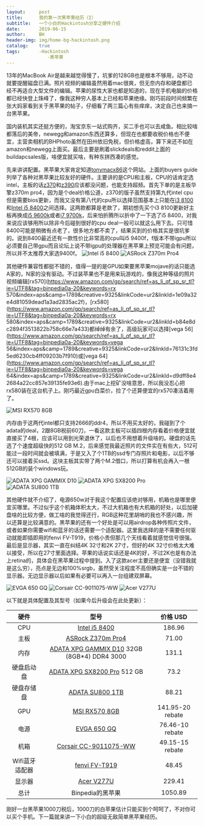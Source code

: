 ```yaml
---
layout:     post
title:      我的第一次黑苹果经历（I）
subtitle:   一个小白的Hackintosh分享之硬件介绍
date:       2019-06-15
author:     BH
header-img: img/home-bg-hackintosh.png
catalog:    true
tags:       -Hackintosh
               -黑苹果
---
```


13年的MacBook Air是越来越觉得慢了，坑爹的128GB也是根本不够用，动不动就要提醒磁盘已满。照片视频的编辑虽然用着mac很爽，但无奈内存和硬盘都已经不再适合大型文件的编辑。苹果的尿性大家也都是知道的，现在手机电脑的价格都已经快登上珠峰了，像我这种穷人基本上已经和苹果绝缘。刚巧前段时间频繁在张大妈家看到关于黑苹果的帖子，仔细看了两三篇心有些痒痒，决定自己也来搞一台黑苹果。

国内装机其实还挺方便的，淘宝京东一站式购齐，买二手也可以去咸鱼。相比较啥都落后的美帝，newegg和amazon东西还算多，但现在也都要收税价格也不便宜，主营卖相机的BHPhoto虽然在田州依旧免税，但价格虚高，算下来还不如在amazon和newegg上面买。最后主要是刷着slickdeals和reddit上面的buildapcsales版，啥便宜就买啥，有种东拼西凑的感觉。

先来讲讲配置。黑苹果大家肯定知道[tonymacx86](https://www.tonymacx86.com/)这个网站。上面的buyers guide列举了各种对黑苹果比较友好的硬件。主要讲的是CPU和主板，CPU的话肯定选intel，主板的话[z370](https://www.amazon.com/gp/search/ref=as_li_qf_sp_sr_tl?ie=UTF8&tag=binpedia0a-20&keywords=z370&index=aps&camp=1789&creative=9325&linkCode=ur2&linkId=85c2168c6fdcec66f49e8ed2fc84fefa)和[z390](https://www.amazon.com/gp/search/ref=as_li_qf_sp_sr_tl?ie=UTF8&tag=binpedia0a-20&keywords=z390&index=aps&camp=1789&creative=9325&linkCode=ur2&linkId=7082ab0bac6e68f40400bc8040440ec0)应该都没问题，也能支持超频。首先下单的是主板华擎z370m pro4，因为是个deal价格公道，z370的版子虽然支持第九代intel cpu但是需要bios更新，而我又没有第八代的cpu所以选择范围基本上只能在[i3 8100](https://amzn.to/31KPOka)和[Intel i5 8400](https://amzn.to/2XhVQt8)之间选择。这两款都算是老款了，期初想先买个i3 8100更新好主板再换成[i5 9600k](https://amzn.to/31D8QIX)或者[i7 9700k](https://amzn.to/2MPoYnw)，后来怕折腾所以折中了一下选了i5 8400，对我来说应该够用所以除非今后碰到很好的cpu deal一般可以就这么用下去。只可惜8400可能是稍微有点老了，很多地方都不卖了，结果买到的价格其实是很坑爹的。说到8400最近还有一款性价比非常高的cpu叫i5 9400f，f版本不带igpu所以必须要自己带gpu而且论坛上说不带igpu的处理器在黑苹果上预览可能会有问题，所以并不太推荐大家选9400f。
![Intel i5 8400](https://s2.ax1x.com/2019/06/16/VTppWR.jpg)
![ASRock Z370m Pro4](https://s2.ax1x.com/2019/06/16/VTpCS1.png)

其他硬件兼容性都挺不错的，值得一提的是GPU如果要黑苹果mojave的话只能选A家的，N家的没有驱动。不过装苹果也不是用来玩游戏的，像我这种等级的照片视频编辑[rx570](https://www.amazon.com/gp/search/ref=as_li_qf_sp_sr_tl?ie=UTF8&tag=binpedia0a-20&keywords=rx 570&index=aps&camp=1789&creative=9325&linkCode=ur2&linkId=1e09a32e4d81059dead1a3ad2835ac2f)，[rx580](https://www.amazon.com/gp/search/ref=as_li_qf_sp_sr_tl?ie=UTF8&tag=binpedia0a-20&keywords=rx 580&index=aps&camp=1789&creative=9325&linkCode=ur2&linkId=b84e8dc2894f3513822b758c66e7a433)都绰绰有余了，高级玩家可以选择[vega 56](https://www.amazon.com/gp/search/ref=as_li_qf_sp_sr_tl?ie=UTF8&tag=binpedia0a-20&keywords=vega 56&index=aps&camp=1789&creative=9325&linkCode=ur2&linkId=76131c3fd5ed6230cb4ff09203b7f910)或[vega 64](https://www.amazon.com/gp/search/ref=as_li_qf_sp_sr_tl?ie=UTF8&tag=binpedia0a-20&keywords=vega 64&index=aps&camp=1789&creative=9325&linkCode=ur2&linkId=d9dff8e42684a22cc857e39135fe93e6).由于mac上挖矿没啥意思，所以我没忍心把rx580装在这台机子上。刚巧最近gpu白菜价，捡了个还算便宜的rx570凑活着用了。

![MSI RX570 8GB](https://s2.ax1x.com/2019/06/16/VTSjwF.jpg)

内存由于这两代intel都只支持2666的ddr4，所以不用买太好的，我碰到了个adata的deal，2跟8GB税前60刀，一看这款主板可以插四根内存看着价格便宜就直接买了4根，应该可以用到光荣退休了，以后也不用想着升级啥的。硬盘的话先选了个速度超级快的512 GB M.2，后来感觉我最近照片的文件实在有些大，512可能过一段时间就会被填满，于是又入了个1TB的ssd专门存照片和电影，以后不够还可以接着买ssd。这块主板其实带了两个M.2借口，所以打算有机会再入一根512GB的装个windows玩。

![ADATA XPG GAMMIX D10](https://s2.ax1x.com/2019/06/16/VTSLLT.jpg)
![ADATA XPG SX8200 Pro ](https://s2.ax1x.com/2019/06/16/VTpSY9.jpg)
![ADATA SU800 1TB](https://s2.ax1x.com/2019/06/16/VTSXeU.jpg)

其他硬件就不介绍了，电源650w对于我这个配置应该绝对够用，机箱也是哪里便宜买哪里。不过似乎这个机箱体积太大，不过大机箱也有大机箱的好处，以后加硬盘啥的比较方便，做工啥的我觉得还行，RGB这种花里胡哨的我也不感兴趣，所以还算是比较满意的。黑苹果的还有一个好处是可以用airdrop各种传照片文件，或者如果你需要wifi和蓝牙的话还需要一个适配器。这里我选择的是不需要任何驱动就能即插即用的fenvi FV-T919，价格小贵但那几个天线看着就感觉信号很强。最后是显示器，其实一直在纠结4K 32寸和2K 27寸，但好的4K 32寸价格太大难以接受，所以在27寸里面选择。苹果的话说实话还是4K的好，不过2K也是有办法上retina的，具体会在黑苹果过程中提到。入了这款acer主要还是便宜（没错我就是这么穷），亮点是无边和100%srgb，虽然受关注程度不高但确实是一台不错的显示器。无边显示器以后如果有必要可以再入一台组建双屏幕。

![EVGA 650 GQ](https://s2.ax1x.com/2019/06/16/VTpPQx.jpg)
![Corsair CC-9011075-WW](https://s2.ax1x.com/2019/06/16/VTSzFJ.jpg)
![Acer V277U](https://s2.ax1x.com/2019/06/16/VTSvo4.jpg)

以下就是具体配置及其型号（如果今后升级会在此处更新）：

| 硬件     |型号     | 价格 USD| 
|:-------------:|:--------------:|:--------:|
| CPU| [Intel i5 8400](https://amzn.to/2XhVQt8) |186.96|
| 主板| [ASRock Z370m Pro4](https://amzn.to/2XiLWr5) |71.00|
| 内存| [ADATA XPG GAMMIX D10](https://amzn.to/2MQ7J5A) 32GB (8GB*4) DDR4 3000 |131.1|
| 硬盘启动盘| [ADATA XPG SX8200 Pro](https://amzn.to/2MPuCG2) 512 GB|73.2|
| 硬盘存储盘| [ADATA SU800 1TB](https://amzn.to/2XjFBeZ)|88.21|
| GPU| [MSI RX570 8GB](https://amzn.to/2XovkhT)|141.95-20 rebate|
| 电源| [EVGA 650 GQ](https://amzn.to/2MPEUG8)|76.46-10 rebate|
| 机箱| [Corsair CC-9011075-WW](https://amzn.to/2XdrYhv)|49.15-15 rebate|
| Wifi蓝牙适配器| [fenvi FV-T919](https://rover.ebay.com/rover/1/711-53200-19255-0/1?icep_id=114&ipn=icep&toolid=20004&campid=5338551365&mpre=https%3A%2F%2Fwww.ebay.com%2Fitm%2F1300M-Wireless-Desktop-Wifi-Adapter-BCM94360-BT4-0-Mac-OS-Hackintosh-Windows-10%2F192542948048%3F_trkparms%3Daid%253D111001%2526algo%253DREC.SEED%2526ao%253D1%2526asc%253D20160908105057%2526meid%253D555fa40251964ea5ba329fce003dc3bb%2526pid%253D100675%2526rk%253D1%2526rkt%253D15%2526mehot%253Dpp%2526sd%253D192542948048%2526itm%253D192542948048%26_trksid%3Dp2481888.c100675.m4236%26_trkparms%3Dpageci%253A9add2f6e-8fb5-11e9-9732-74dbd180d571%257Cparentrq%253A5d11ccd716b0ad4b5675d39dffde38f0%257Ciid%253A1)|48.45|
| 显示器| [Acer V277U](https://amzn.to/2KjYKXY)|229.41|
| 总计| Binpedia的黑苹果|1050.89|

刚好一台黑苹果1000刀税后，1000刀的白苹果估计只能买到个呵呵了，不对你可以买个手机。下一篇就来讲一下小白的超级无敌简单黑苹果经历。

